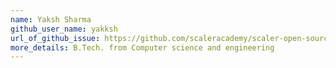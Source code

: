 ```yaml
---
name: Yaksh Sharma
github_user_name: yakksh
url_of_github_issue: https://github.com/scaleracademy/scaler-open-source-september-challenge/issues/61
more_details: B.Tech. from Computer science and engineering
---
```

